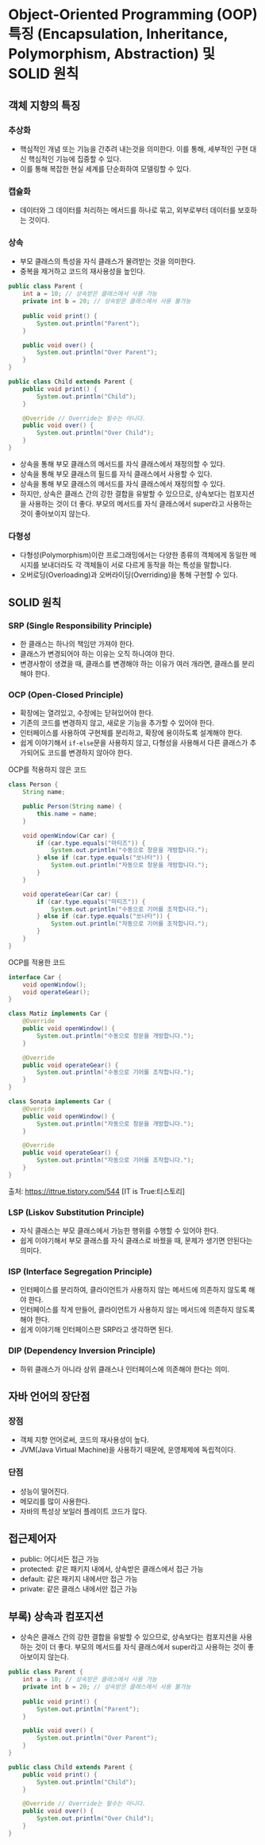 # Object-Oriented Programming (OOP) 특징 (Encapsulation, Inheritance, Polymorphism, Abstraction) 및 SOLID 원칙

## 객체 지향의 특징

### 추상화

* 핵심적인 개념 또는 기능을 간추려 내는것을 의미한다. 이를 통해, 세부적인 구현 대신 핵심적인 기능에 집중할 수 있다. 
* 이를 통해 복잡한 현실 세계를 단순화하여 모델링할 수 있다.

### 캡슐화

* 데이터와 그 데이터를 처리하는 메서드를 하나로 묶고, 외부로부터 데이터를 보호하는 것이다.

### 상속

* 부모 클래스의 특성을 자식 클래스가 물려받는 것을 의미한다.
* 중복을 제거하고 코드의 재사용성을 높인다.

  
```java
public class Parent {
    int a = 10; // 상속받은 클래스에서 사용 가능
    private int b = 20; // 상속받은 클래스에서 사용 불가능
    
    public void print() {
        System.out.println("Parent");
    }

    public void over() {
        System.out.println("Over Parent");
    }
}

public class Child extends Parent {
    public void print() {
        System.out.println("Child");
    }

    @Override // Override는 필수는 아니다.
    public void over() {
        System.out.println("Over Child");
    }
}
```
* 상속을 통해 부모 클래스의 메서드를 자식 클래스에서 재정의할 수 있다.
* 상속을 통해 부모 클래스의 필드를 자식 클래스에서 사용할 수 있다.
* 상속을 통해 부모 클래스의 메서드를 자식 클래스에서 재정의할 수 있다.
* 하지만, 상속은 클래스 간의 강한 결합을 유발할 수 있으므로, 상속보다는 컴포지션을 사용하는 것이 더 좋다. 부모의 메서드를 자식 클래스에서 super라고 사용하는 것이 좋아보이지 않는다.


### 다형성

* 다형성(Polymorphism)이란 프로그래밍에서는 다양한 종류의 객체에게 동일한 메시지를 보내더라도 각 객체들이 서로 다르게 동작을 하는 특성을 말합니다.
* 오버로딩(Overloading)과 오버라이딩(Overriding)을 통해 구현할 수 있다.

## SOLID 원칙

### SRP (Single Responsibility Principle)

* 한 클래스는 하나의 책임만 가져야 한다.
* 클래스가 변경되어야 하는 이유는 오직 하나여야 한다.
* 변경사항이 생겼을 때, 클래스를 변경해야 하는 이유가 여러 개라면, 클래스를 분리해야 한다.
  
### OCP (Open-Closed Principle)

* 확장에는 열려있고, 수정에는 닫혀있어야 한다.
* 기존의 코드를 변경하지 않고, 새로운 기능을 추가할 수 있어야 한다.
* 인터페이스를 사용하여 구현체를 분리하고, 확장에 용이하도록 설계해야 한다.
* 쉽게 이야기해서 `if-else`문을 사용하지 않고, 다형성을 사용해서 다른 클래스가 추가되어도 코드를 변경하지 않아야 한다.

OCP를 적용하지 않은 코드
```java
class Person {
    String name;

    public Person(String name) {
        this.name = name;
    }

    void openWindow(Car car) {
        if (car.type.equals("마티즈")) {
            System.out.println("수동으로 창문을 개방합니다.");
        } else if (car.type.equals("쏘나타")) {
            System.out.println("자동으로 창문을 개방합니다.");
        }
    }

    void operateGear(Car car) {
        if (car.type.equals("마티즈")) {
            System.out.println("수동으로 기어를 조작합니다.");
        } else if (car.type.equals("쏘나타")) {
            System.out.println("자동으로 기어를 조작합니다.");
        }
    }
}
```

OCP를 적용한 코드
```java
interface Car {
    void openWindow();
    void operateGear();
}

class Matiz implements Car {
    @Override
    public void openWindow() {
        System.out.println("수동으로 창문을 개방합니다.");
    }

    @Override
    public void operateGear() {
        System.out.println("수동으로 기어를 조작합니다.");
    }
}

class Sonata implements Car {
    @Override
    public void openWindow() {
        System.out.println("자동으로 창문을 개방합니다.");
    }

    @Override
    public void operateGear() {
        System.out.println("자동으로 기어를 조작합니다.");
    }
}
```

출처: https://ittrue.tistory.com/544 [IT is True:티스토리]

### LSP (Liskov Substitution Principle)

* 자식 클래스는 부모 클래스에서 가능한 행위를 수행할 수 있어야 한다.
* 쉽게 이야기해서 부모 클래스를 자식 클래스로 바꿨을 때, 문제가 생기면 안된다는 의미다.


### ISP (Interface Segregation Principle)

* 인터페이스를 분리하여, 클라이언트가 사용하지 않는 메서드에 의존하지 않도록 해야 한다.
* 인터페이스를 작게 만들어, 클라이언트가 사용하지 않는 메서드에 의존하지 않도록 해야 한다.
* 쉽게 이야기해 인터페이스판 SRP라고 생각하면 된다.


### DIP (Dependency Inversion Principle)

* 하위 클래스가 아니라 상위 클래스나 인터페이스에 의존해야 한다는 의미.


## 자바 언어의 장단점

### 장점

* 객체 지향 언어로써, 코드의 재사용성이 높다.
* JVM(Java Virtual Machine)을 사용하기 때문에, 운영체제에 독립적이다.

### 단점

* 성능이 떨어진다.
* 메모리를 많이 사용한다.
* 자바의 특성상 보일러 플레이트 코드가 많다.

## 접근제어자

* public: 어디서든 접근 가능
* protected: 같은 패키지 내에서, 상속받은 클래스에서 접근 가능
* default: 같은 패키지 내에서만 접근 가능
* private: 같은 클래스 내에서만 접근 가능

## 부록) 상속과 컴포지션

* 상속은 클래스 간의 강한 결합을 유발할 수 있으므로, 상속보다는 컴포지션을 사용하는 것이 더 좋다. 부모의 메서드를 자식 클래스에서 super라고 사용하는 것이 좋아보이지 않는다.

```java 
public class Parent {
    int a = 10; // 상속받은 클래스에서 사용 가능
    private int b = 20; // 상속받은 클래스에서 사용 불가능
    
    public void print() {
        System.out.println("Parent");
    }

    public void over() {
        System.out.println("Over Parent");
    }
}
```

```java
public class Child extends Parent {
    public void print() {
        System.out.println("Child");
    }

    @Override // Override는 필수는 아니다.
    public void over() {
        System.out.println("Over Child");
    }
}
```